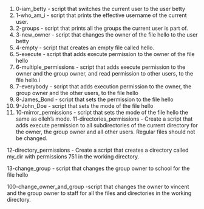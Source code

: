 1. 0-iam_betty - script that switches the current user to the user betty
2. 1-who_am_i - script that prints the effective username of the current user.
3. 2-groups - script that prints all the groups the current user is part of.
4. 3-new_owner -  script that changes the owner of the file hello to the user betty
5. 4-empty - script that creates an empty file called hello.
6. 5-execute -  script that adds execute permission to the owner of the file hello
7. 6-multiple_permissions -  script that adds execute permission to the owner and the group owner, and read permission to other users, to the file hello.i
8. 7-everybody -  script that adds execution permission to the owner, the group owner and the other users, to the file hello
9. 8-James_Bond - script that sets the permission to the file hello
10. 9-John_Doe - script that sets the mode of the file hello
11. 10-mirror_permissions -  script that sets the mode of the file hello the same as olleh’s mode.
11-directories_permissions - Create a script that adds execute permission to all subdirectories of the current directory for the owner, the group owner and all other users. Regular files should not be changed.

12-directory_permissions - Create a script that creates a directory called my_dir with permissions 751 in the working directory.

13-change_group - script that changes the group owner to school for the file hello

100-change_owner_and_group -script that changes the owner to vincent and the group owner to staff for all the files and directories in the working directory.
